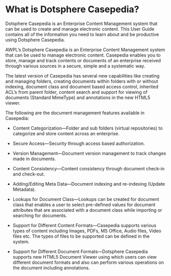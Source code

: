 # What is Dotsphere Casepedia?

Dotsphere Casepedia is an Enterprise Content Management system that can be used to create and manage electronic content. This User Guide contains all of the information you need to learn about and be productive using Dotsphere Casepedia.

AWPL’s Dotsphere Casepedia is an Enterprise Content Management system that can be used to manage electronic content. Casepedia enables you to store, manage and track contents or documents of an enterprise received through various sources in a secure, simple and a systematic way.

The latest version of Casepedia has several new capabilities like creating and managing folders, creating documents within folders with or without indexing, document class and document based access control, inherited ACL’s from parent folder, content search and support for viewing of documents \(Standard MimeType\) and annotations in the new HTML5 viewer.

The following are the document management features available in Casepedia:

* Content Categorization—Folder and sub folders \(virtual repositories\) to categorize and store content across an enterprise.

* Secure Access—Security through access based authorization.

* Version Management—Document version management to track changes made in documents.

* Content Consistency—Content consistency through document check-in and check-out.

* Adding/Editing Meta Data—Document indexing and re-indexing \(Update Metadata\).
* Lookups for Document Class—Lookups can be created for document class that enables a user to select pre-defined values for document attributes that are associated with a document class while importing or searching for documents.
* Support for Different Content Formats—Casepedia supports various types of content including Images, PDFs, MS Office, Audio files, Video files etc. The types of files to be supported can be defined in the system.
* Support for Different Document Formats—Dotsphere Casepedia supports new HTML5 Document Viewer using which users can view different document formats and also can perform various operations on the document including annotations.



